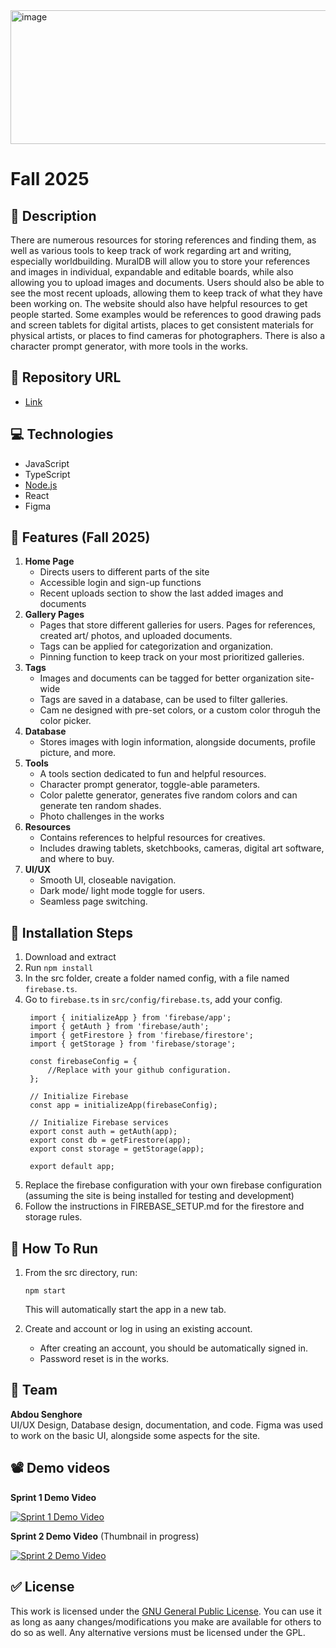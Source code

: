 <img width="1131" height="214" alt="image" src="https://github.com/user-attachments/assets/8dd1e624-8ce5-4402-ab76-f1561021fa2b" />


# Fall 2025
## :page_facing_up: Description
There are numerous resources for storing references and finding them, as well as various tools to keep track of work regarding art and writing, especially worldbuilding. MuralDB will allow you to store your references and images in individual, expandable and editable boards, while also allowing you to upload images and documents. Users should also be able to see the most recent uploads, allowing them to keep track of what they have been working on. The website should also have helpful resources to get people started. Some examples would be references to good drawing pads and screen tablets for digital artists, places to get consistent materials for physical artists, or places to find cameras for photographers. There is also a character prompt generator, with more tools in the works.

## :link: Repository URL
- [Link](https://github.com/aSenghore/MuralDB)

## :computer: Technologies
- JavaScript
- TypeScript
- [Node.js](https://nodejs.org/en/)
- React
- Figma

## :briefcase: Features (Fall 2025)
1. **Home Page**
    - Directs users to different parts of the site
    - Accessible login and sign-up functions
    - Recent uploads section to show the last added images and documents
2. **Gallery Pages**
    - Pages that store different galleries for users. Pages for references, created art/ photos, and uploaded documents.
    - Tags can be applied for categorization and organization.
    - Pinning function to keep track on your most prioritized galleries.
3. **Tags**
    - Images and documents can be tagged for better organization site-wide
    - Tags are saved in a database, can be used to filter galleries.
    - Cam ne designed with pre-set colors, or a custom color throguh the color picker.
4. **Database**
    - Stores images with login information, alongside documents, profile picture, and more.
5. **Tools**
    - A tools section dedicated to fun and helpful resources.
    - Character prompt generator, toggle-able parameters.
    - Color palette generator, generates five random colors and can generate ten random shades.
    - Photo challenges in the works
6. **Resources**
    - Contains references to helpful resources for creatives.
    - Includes drawing tablets, sketchbooks, cameras, digital art software, and where to buy.
7. **UI/UX**
    - Smooth UI, closeable navigation.
    - Dark mode/ light mode toggle for users.
    - Seamless page switching.

## :floppy_disk: Installation Steps
1. Download and extract
2. Run ```npm install```
3. In the src folder, create a folder named config, with a file named ```firebase.ts```.
4. Go to ```firebase.ts``` in ```src/config/firebase.ts```, add your config.
   ```
    import { initializeApp } from 'firebase/app';
    import { getAuth } from 'firebase/auth';
    import { getFirestore } from 'firebase/firestore';
    import { getStorage } from 'firebase/storage';
    
    const firebaseConfig = {
        //Replace with your github configuration. 
    };
    
    // Initialize Firebase
    const app = initializeApp(firebaseConfig);
    
    // Initialize Firebase services
    export const auth = getAuth(app);
    export const db = getFirestore(app);
    export const storage = getStorage(app);
    
    export default app;

6. Replace the firebase configuration with your own firebase configuration (assuming the site is being installed for testing and development)
7. Follow the instructions in FIREBASE_SETUP.md for the firestore and storage rules.

## :runner: How To Run
1. From the src directory, run:
   ```
   npm start
   ```
   This will automatically start the app in a new tab.

2. Create and account or log in using an existing account.
    - After creating an account, you should be automatically signed in.
    - Password reset is in the works.

## :space_invader: Team
**Abdou Senghore** <br>
UI/UX Design, Database design, documentation, and code.
Figma was used to work on the basic UI, alongside some aspects for the site.


## :film_projector: Demo videos

**Sprint 1 Demo Video** 

[![Sprint 1 Demo Video](https://img.youtube.com/vi/u89HqNRJvvA/0.jpg)](https://www.youtube.com/watch?v=u89HqNRJvvA)

**Sprint 2 Demo Video** (Thumbnail in progress)

[![Sprint 2 Demo Video](hhttps://img.youtube.com/vi/9PK2p9vNODg/0.jpg)](https://www.youtube.com/watch?v=9PK2p9vNODg)

## :white_check_mark: License
This work is licensed under the [GNU General Public License](http://www.gnu.org/licenses/gpl.html). You can use it as long as aany changes/modifications you make are available for others to do so as well. Any alternative versions must be licensed under the GPL.
